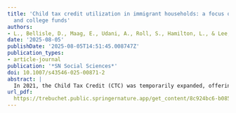 ```yaml
---
title: 'Child tax credit utilization in immigrant households: a focus on child investment
  and college funds'
authors:
- L., Bellisle, D., Maag, E., Udani, A., Roll, S., Hamilton, L., & Lee, J. Brugger
date: '2025-08-05'
publishDate: '2025-08-05T14:51:45.008747Z'
publication_types:
- article-journal
publication: '*SN Social Sciences*'
doi: 10.1007/s43546-025-00871-2
abstract: |
  In 2021, the Child Tax Credit (CTC) was temporarily expanded, offering benefits of up to $3,600 per child under age 6 and $3,000 per child ages 6 to 17. While previous research has          examined general trends in CTC utilization and impact, this study seeks to fill an important gap in the literature by investigating how immigrant households used their expanded CTC          payments. Leveraging a survey of over 1,700 CTC recipients, we use logistic regression to investigate how immigrant households used their CTC payments. Our findings reveal that, for the     most prevalent expenditure categories, including essential items, routine expenses, emergency savings, purchasing more food for one’s family, and paying down debt, both immigrant and non-   immigrant households exhibited similar usage patterns. However, relative to their non-immigrant counterparts, immigrant households were more inclined to direct their payments towards        child-related investments, particularly saving for their child(ren)’s college education. These findings contribute meaningful insights into potential benefits of policy interventions like   the CTC among immigrant and mixed-status families.
url_pdf:
  https://trebuchet.public.springernature.app/get_content/8c924bc6-b085-4202-b3eb-3f16e733a5f7?utm_source=rct_congratemailt&utm_medium=email&utm_campaign=nonoa_20250805&utm_content=10.1007/s43546-025-00871-2
---
```


